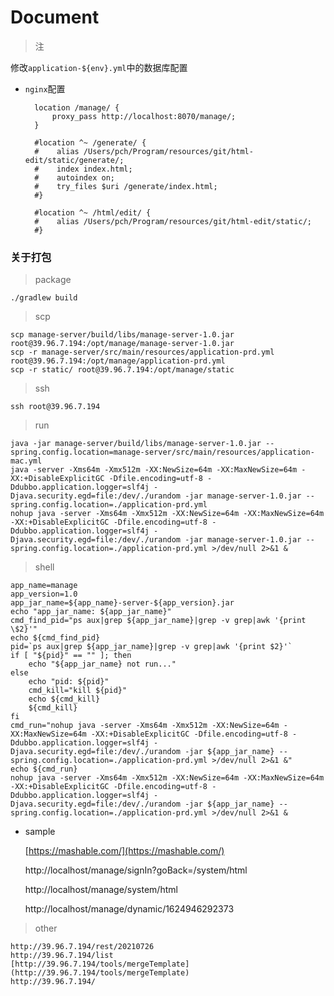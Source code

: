 # Document

> 注
    
   修改```application-${env}.yml```中的数据库配置

    
- ```nginx```配置

        location /manage/ {
            proxy_pass http://localhost:8070/manage/;
        }

        #location ^~ /generate/ {
        #    alias /Users/pch/Program/resources/git/html-edit/static/generate/;
        #    index index.html;
        #    autoindex on;
        #    try_files $uri /generate/index.html;
        #}

        #location ^~ /html/edit/ {
        #    alias /Users/pch/Program/resources/git/html-edit/static/;
        #}
    
### 关于打包 ###
    
> package

    ./gradlew build
    
> scp

    scp manage-server/build/libs/manage-server-1.0.jar root@39.96.7.194:/opt/manage/manage-server-1.0.jar
    scp -r manage-server/src/main/resources/application-prd.yml root@39.96.7.194:/opt/manage/application-prd.yml
    scp -r static/ root@39.96.7.194:/opt/manage/static
    
> ssh

    ssh root@39.96.7.194

> run

    java -jar manage-server/build/libs/manage-server-1.0.jar --spring.config.location=manage-server/src/main/resources/application-mac.yml
    java -server -Xms64m -Xmx512m -XX:NewSize=64m -XX:MaxNewSize=64m -XX:+DisableExplicitGC -Dfile.encoding=utf-8 -Ddubbo.application.logger=slf4j -Djava.security.egd=file:/dev/./urandom -jar manage-server-1.0.jar --spring.config.location=./application-prd.yml 
    nohup java -server -Xms64m -Xmx512m -XX:NewSize=64m -XX:MaxNewSize=64m -XX:+DisableExplicitGC -Dfile.encoding=utf-8 -Ddubbo.application.logger=slf4j -Djava.security.egd=file:/dev/./urandom -jar manage-server-1.0.jar --spring.config.location=./application-prd.yml >/dev/null 2>&1 &

> shell

    app_name=manage
    app_version=1.0
    app_jar_name=${app_name}-server-${app_version}.jar
    echo "app_jar_name: ${app_jar_name}"
    cmd_find_pid="ps aux|grep ${app_jar_name}|grep -v grep|awk '{print \$2}'"
    echo ${cmd_find_pid}
    pid=`ps aux|grep ${app_jar_name}|grep -v grep|awk '{print $2}'`
    if [ "${pid}" == "" ]; then
        echo "${app_jar_name} not run..."
    else
        echo "pid: ${pid}"
        cmd_kill="kill ${pid}"
        echo ${cmd_kill}
        ${cmd_kill}
    fi
    cmd_run="nohup java -server -Xms64m -Xmx512m -XX:NewSize=64m -XX:MaxNewSize=64m -XX:+DisableExplicitGC -Dfile.encoding=utf-8 -Ddubbo.application.logger=slf4j -Djava.security.egd=file:/dev/./urandom -jar ${app_jar_name} --spring.config.location=./application-prd.yml >/dev/null 2>&1 &"
    echo ${cmd_run}
    nohup java -server -Xms64m -Xmx512m -XX:NewSize=64m -XX:MaxNewSize=64m -XX:+DisableExplicitGC -Dfile.encoding=utf-8 -Ddubbo.application.logger=slf4j -Djava.security.egd=file:/dev/./urandom -jar ${app_jar_name} --spring.config.location=./application-prd.yml >/dev/null 2>&1 &

- sample

    [https://mashable.com/](https://mashable.com/)
    
    http://localhost/manage/signIn?goBack=/system/html
    
    http://localhost/manage/system/html
    
    http://localhost/manage/dynamic/1624946292373

> other

    http://39.96.7.194/rest/20210726
    http://39.96.7.194/list
    [http://39.96.7.194/tools/mergeTemplate](http://39.96.7.194/tools/mergeTemplate)
    http://39.96.7.194/
